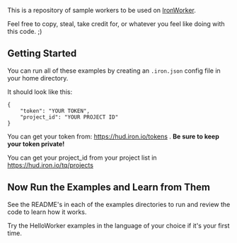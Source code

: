 This is a repository of sample workers to be used on [IronWorker](http://www.iron.io).

Feel free to copy, steal, take credit for, or whatever you feel like doing with this code. ;)

## Getting Started

You can run all of these examples by creating an `.iron.json` config file in your home directory.

It should look like this:

```
{
	"token": "YOUR TOKEN",
	"project_id": "YOUR PROJECT ID"
}
```

You can get your token from: https://hud.iron.io/tokens . **Be sure to keep your token private!**

You can get your project_id from your project list in https://hud.iron.io/tq/projects

## Now Run the Examples and Learn from Them

See the README's in each of the examples directories to run and review the code to learn how it works.

Try the HelloWorker examples in the language of your choice if it's your first time.


